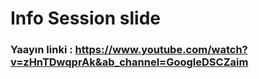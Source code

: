 # Info Session slide

### Yaayın linki : https://www.youtube.com/watch?v=zHnTDwqprAk&ab_channel=GoogleDSCZaim
